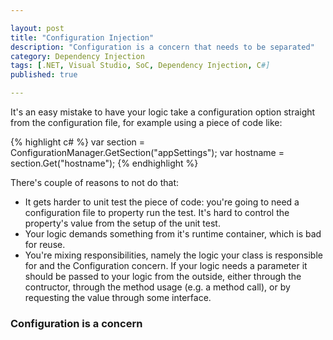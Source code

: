 ```yaml
---

layout: post
title: "Configuration Injection"
description: "Configuration is a concern that needs to be separated"
category: Dependency Injection
tags: [.NET, Visual Studio, SoC, Dependency Injection, C#]
published: true

---
```


It's an easy mistake to have your logic take a configuration option straight from the configuration file, for example using a piece of code like:

{% highlight c# %}
var section = ConfigurationManager.GetSection("appSettings");
var hostname = section.Get("hostname");
{% endhighlight %}

There's couple of reasons to not do that:

- It gets harder to unit test the piece of code: you're going to need a configuration file to property run the test. It's hard to control the property's value from the setup of the unit test.
- Your logic demands something from it's runtime container, which is bad for reuse.
- You're mixing responsibilities, namely the logic your class is responsible for and the Configuration concern. If your logic needs a parameter it should be passed to your logic from the outside, either through the contructor, through the method usage (e.g. a method call), or by requesting the value through some interface.

### Configuration is a concern


